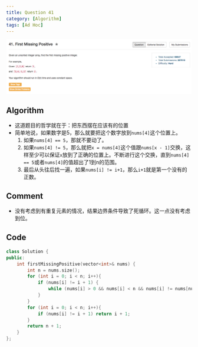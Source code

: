```yaml
---
title: Question 41
category: [Algorithm]
tags: [Ad Hoc]
---
```


![Description](../Assets/Figure/question41.png)

## Algorithm 

- 这道题目的哲学就在于：把东西摆在应该有的位置
- 简单地说，如果数字是5，那么就要把这个数字放到`nums[4]`这个位置上。
    1. 如果`nums[4] == 5`，那就不要动了。
    2. 如果`nums[4] != 5`，那么就把`x = nums[4]`这个值跟`nums[x - 1]`交换，这样至少可以保证`x`放到了正确的位置上。不断进行这个交换，直到`nums[4] == 5`或者`nums[4]`的值超出了1到n的范围。
    3. 最后从头往后找一遍，如果`nums[i] != i+1`，那么`i+1`就是第一个没有的正数。

## Comment

- 没有考虑到有重复元素的情况，结果边界条件导致了死循环。这一点没有考虑到位。

## Code


```C++
class Solution {
public:
    int firstMissingPositive(vector<int>& nums) {
        int n = nums.size();
        for (int i = 0; i < n; i++){
            if (nums[i] != i + 1) {
                while (nums[i] > 0 && nums[i] < n && nums[i] != nums[nums[i] - 1]) swap(nums[i], nums[nums[i] - 1]);
            }
        }
        for (int i = 0; i < n; i++){
            if (nums[i] != i + 1) return i + 1;
        }
        return n + 1;
    }
};
```

